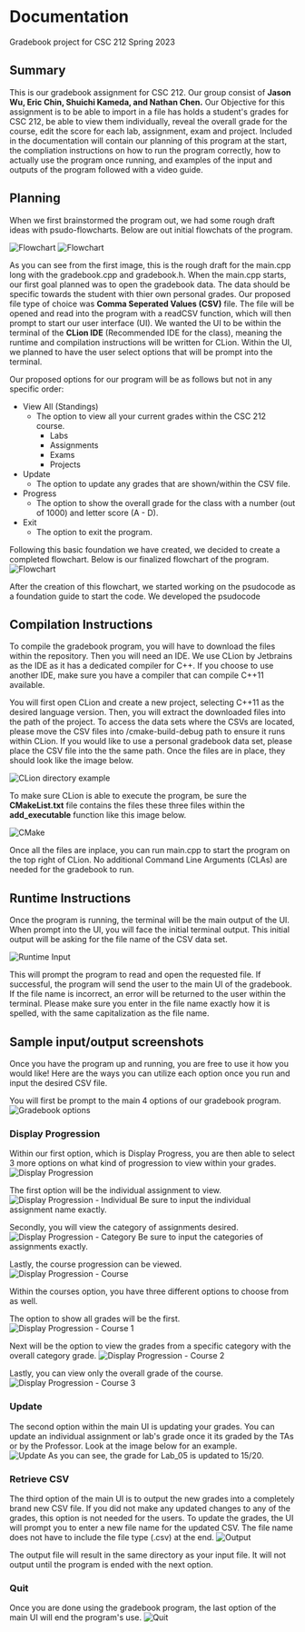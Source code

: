 
# Documentation
Gradebook project for CSC 212 Spring 2023

## Summary
This is our gradebook assignment for CSC 212. Our group consist of **Jason Wu, Eric Chin, Shuichi Kameda, and Nathan Chen.** Our Objective for this assignment is to be able to import in a file has holds a student's grades for CSC 212, be able to view them individually, reveal the overall grade for the course, edit the score for each lab, assignment, exam and project. Included in the documentation will contain our planning of this program at the start, the compliation instructions on how to run the program correctly, how to actually use the program once running, and examples of the input and outputs of the program followed with a video guide.

## Planning
When we first brainstormed the program out, we had some rough draft ideas with psudo-flowcharts.
Below are out initial flowchats of the program.

![Flowchart](/images/psudo1.png)
![Flowchart](/images/psudo2.png)

As you can see from the first image, this is the rough draft for the main.cpp long with the gradebook.cpp and gradebook.h.
When the main.cpp starts, our first goal planned was to open the gradebook data. The data should be specific towards the student with thier own personal grades. Our proposed file type of choice was **Comma Seperated Values (CSV)** file. The file will be opened and read into the program with a readCSV function, which will then prompt to start our user interface (UI). We wanted the UI to be within the terminal  of the **CLion IDE** (Recommended IDE for the class), meaning the runtime and compilation instructions will be written for CLion.  Within the UI, we planned to have the user select options that will be prompt into the terminal. 

Our proposed options for our program will be as follows but not in any specific order: 
* View All (Standings)
	* The option to view all your current grades within the CSC 212 course.
		* Labs
		* Assignments
		* Exams
		* Projects
* Update
	* The option to update any grades that are shown/within the CSV file. 
* Progress
	* The option to show the overall grade for the class with a number (out of 1000) and letter score (A - D).
* Exit
	* The option to exit the program.

Following this basic foundation we have created, we decided to create a completed flowchart.
Below is our finalized flowchart of the program.
![Flowchart](/images/flowchart.png)

After the creation of this flowchart, we started working on the psudocode as a foundation guide to start the code. We developed the psudocode 

## Compilation Instructions
To compile the gradebook program, you will have to download the files within the repository. Then you will need an IDE. We use CLion by Jetbrains as the IDE as it has a dedicated compiler for C++. If you choose to use another IDE, make sure you have a compiler that can compile C++11 available. 

You will first open CLion and create a new project, selecting C++11 as the desired language version. Then, you will extract the downloaded files into the path of the project. To access the data sets where the CSVs are located, please move the CSV files into /cmake-build-debug path to ensure it runs within CLion. If you would like to use a personal gradebook data set, please place the CSV file into the the same path. Once the files are in place, they should look like the image below.

![CLion directory example](/images/clion_directory_example.png)

To make sure CLion is able to execute the program, be sure the **CMakeList.txt** file contains the files these three files within the **add_executable** function like this image below.
 
 ![CMake](/images/clion_cmake.png)
 
Once all the files are inplace, you can run main.cpp to start the program on the top right of CLion. No additional Command Line Arguments (CLAs) are needed for the gradebook to run.

## Runtime Instructions
Once the program is running, the terminal will be the main output of the UI. When prompt into the UI, you will face the initial terminal output. This initial output will be asking for the file name of the CSV data set. 

![Runtime Input](/images/runtime_input.png)

This will prompt the program to read and open the requested file. If successful, the program will send the user to the main UI of the gradebook. If the file name is incorrect, an error will be returned to the user within the terminal. Please make sure you enter in the file name exactly how it is spelled, with the same capitalization as the file name.

## Sample input/output screenshots

Once you have the program up and running, you are free to use it how you would like! Here are the ways you can utilize each option once you run and input the desired CSV file.

You will first be prompt to the main 4 options of our gradebook program. 
![Gradebook options](/images/options.png)


### Display Progression 
Within our first option, which is Display Progress, you are then able to select 3 more options on what kind of progression to view within your grades.
![Display Progression](/images/runtime_display_prog.png)

The first option will be the individual assignment to view.
![Display Progression - Individual](/images/runtime_dp_individual.png)
Be sure to input the individual assignment name exactly.

Secondly, you will view the category of assignments desired.
![Display Progression - Category](/images/runtime_dp_category.png)
Be sure to input the categories of assignments exactly.

Lastly, the course progression can be viewed.
![Display Progression - Course](/images/runtime_course.png)

Within the courses option, you have three different options to choose from as well.

The option to show all grades will be the first.
![Display Progression - Course 1](/images/runtime_course_1.png)

Next will be the option to view the grades from a specific category with the overall category grade.
![Display Progression - Course 2](/images/runtime_course_2.png)

Lastly, you can view only the overall grade of the course.
![Display Progression - Course 3](/images/runtime_course_3.png)

### Update
The second option within the main UI is updating your grades. You can update an individual assignment or lab's grade once it its graded by the TAs or by the Professor. Look at the image below for an example.  
![Update](/images/runtime_update.png)
As you can see, the grade for Lab_05 is updated to 15/20.

### Retrieve CSV
The third option of the main UI is to output the new grades into a completely brand new CSV file. If you did not make any updated changes to any of the grades, this option is not needed for the users. To update the grades, the UI will prompt you to enter a new file name for the updated CSV. The file name does not have to include the file type (.csv) at the end.
![Output](/images/runtime_output.png)

The output file will result in the same directory as your input file. It will not output until the program is ended with the next option.

### Quit
Once you are done using the gradebook program, the last option of the main UI will end the program's use. 
![Quit](/images/runtime_quit.png)




